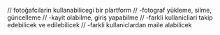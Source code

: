 // fotoğafcilarin kullanabilicegi bir plartform
// -fotograf yükleme, silme, güncelleme
// -kayit olabilme, giriş yapabilme
// -farkli kullanicliari takip edebilicek ve edilebilicek
// -farkli kullaniclardan maile alabilicek

